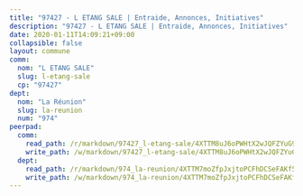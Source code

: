 ```yaml
---
title: "97427 - L ETANG SALE | Entraide, Annonces, Initiatives"
description: "97427 - L ETANG SALE | Entraide, Annonces, Initiatives"
date: 2020-01-11T14:09:21+09:00
collapsible: false
layout: commune
comm:
  nom: "L ETANG SALE"
  slug: l-etang-sale
  cp: "97427"
dept:
  nom: "La Réunion"
  slug: la-reunion
  num: "974"
peerpad:
  comm:
    read_path: /r/markdown/97427_l-etang-sale/4XTTM8uJ6oPWHtX2wJQFZYuG9g1jsg4bTgEFb5KC9yogHednP
    write_path: /w/markdown/97427_l-etang-sale/4XTTM8uJ6oPWHtX2wJQFZYuG9g1jsg4bTgEFb5KC9yogHednP-K3TgUejZcpZPHmknzaNAtKEmy7dYU6MKupELe461FCqTf8XJTaVoNDwNJS3jSi84nGMsMMzuFQcVyTqdmcgEWL1j35Ep9TaDPRF8XnHiVR71yu83XkYWGK9JDqdwkvKUfz3XXSVM
  dept:
    read_path: /r/markdown/974_la-reunion/4XTTM7moZfpJxjtoPCFhDCSeFAKf5ndNcapmHubD8swd8THCa
    write_path: /w/markdown/974_la-reunion/4XTTM7moZfpJxjtoPCFhDCSeFAKf5ndNcapmHubD8swd8THCa-K3TgUBgCwxTwhTqNptj6hkN2w89wwoHzBb4BqtNkHCXsK4gQZSGWFofTczFdfdacMnsZcERFfB8ooqZgLiBUMEYZ7BECLbmjreaoWWaa3LPWugtwLuXYCQwox9iwiiDTsjH2rec6
---
```


